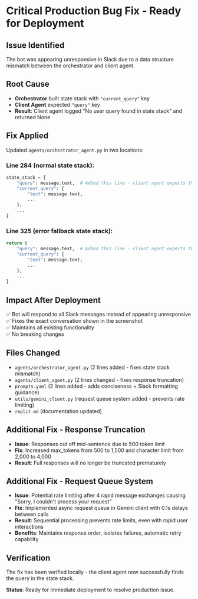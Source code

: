 # Critical Production Bug Fix - Ready for Deployment

## Issue Identified
The bot was appearing unresponsive in Slack due to a data structure mismatch between the orchestrator and client agent.

## Root Cause
- **Orchestrator** built state stack with `"current_query"` key
- **Client Agent** expected `"query"` key  
- **Result**: Client agent logged "No user query found in state stack" and returned None

## Fix Applied
Updated `agents/orchestrator_agent.py` in two locations:

### Line 284 (normal state stack):
```python
state_stack = {
    "query": message.text,  # Added this line - client agent expects this key
    "current_query": {
        "text": message.text,
        ...
    },
    ...
}
```

### Line 325 (error fallback state stack):
```python
return {
    "query": message.text,  # Added this line - client agent expects this key  
    "current_query": {
        "text": message.text,
        ...
    },
    ...
}
```

## Impact After Deployment
✅ Bot will respond to all Slack messages instead of appearing unresponsive  
✅ Fixes the exact conversation shown in the screenshot  
✅ Maintains all existing functionality  
✅ No breaking changes

## Files Changed
- `agents/orchestrator_agent.py` (2 lines added - fixes state stack mismatch)
- `agents/client_agent.py` (2 lines changed - fixes response truncation)
- `prompts.yaml` (2 lines added - adds conciseness + Slack formatting guidance)
- `utils/gemini_client.py` (request queue system added - prevents rate limiting)
- `replit.md` (documentation updated)

## Additional Fix - Response Truncation
- **Issue**: Responses cut off mid-sentence due to 500 token limit
- **Fix**: Increased max_tokens from 500 to 1,500 and character limit from 2,000 to 4,000
- **Result**: Full responses will no longer be truncated prematurely

## Additional Fix - Request Queue System  
- **Issue**: Potential rate limiting after 4 rapid message exchanges causing "Sorry, I couldn't process your request"
- **Fix**: Implemented async request queue in Gemini client with 0.1s delays between calls
- **Result**: Sequential processing prevents rate limits, even with rapid user interactions
- **Benefits**: Maintains response order, isolates failures, automatic retry capability

## Verification
The fix has been verified locally - the client agent now successfully finds the query in the state stack.

**Status**: Ready for immediate deployment to resolve production issue.
